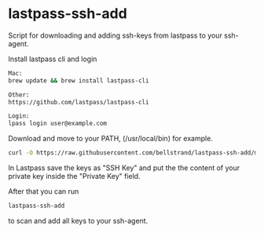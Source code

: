# lastpass-ssh-add

Script for downloading and adding ssh-keys from lastpass to your ssh-agent.

Install lastpass cli and login
```bash
Mac:
brew update && brew install lastpass-cli

Other:
https://github.com/lastpass/lastpass-cli

Login:
lpass login user@example.com
```

Download and move to your PATH, (/usr/local/bin) for example.
```bash
curl -O https://raw.githubusercontent.com/bellstrand/lastpass-ssh-add/master/lastpass-ssh-add.sh && mv lastpass-ssh-add.sh /usr/local/bin/lastpass-ssh-add
```

In Lastpass save the keys as "SSH Key" and put the the content of your private key inside the "Private Key" field.

After that you can run
```bash
lastpass-ssh-add
```
to scan and add all keys to your ssh-agent.
